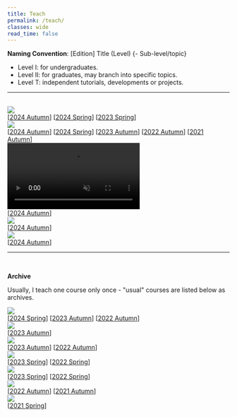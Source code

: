 ```yaml
---
title: Teach
permalink: /teach/
classes: wide
read_time: false
---
```


**Naming Convention**: [Edition] Title (Level) {- Sub-level/topic}

- Level I: for undergraduates.
- Level II: for graduates, may branch into specific topics.
- Level T: independent tutorials, developments or projects.

<hr>
<br>

<div class="pub_row">
  <div class="pub_img">
    <img src="MachineLearning23/teaser.png">
  </div>
  <div class="pub_txt">
    <title>[2023] Machine Learning (I)</title>
    <!-- note: do not forget updating index.html -->
    <links>
      [<a href="MachineLearning23/ML2024H.html">2024 Autumn</a>]
      [<a href="MachineLearning23/ML2024F.html">2024 Spring</a>]
      [<a href="MachineLearning23/ML2023F.html">2023 Spring</a>]
    </links>
  </div>
</div>

<div class="pub_row">
  <div class="pub_img">
    <img src="Algorithm21H/teaser.png">
  </div>
  <div class="pub_txt">
    <title>[2021] Algorithm (II) - Design, Analysis</title>
    <!-- note: do not forget updating index.html -->
    <links>
      [<a href="Algorithm21H/A2024H.html">2024 Autumn</a>]
      [<a href="Algorithm21H/A2024F.html">2024 Spring</a>]
      [<a href="Algorithm21H/A2023H.html">2023 Autumn</a>]
      [<a href="Algorithm21H/A2022H.html">2022 Autumn</a>]
      [<a href="Algorithm21H/A2021H.html">2021 Autumn</a>]
    </links>
  </div>
</div>

<div class="pub_row">
  <div class="pub_img">
    <!-- <img src="EmbeddedSystem24/BalancePCB_v1_t.png"> -->
    <!-- <img src="EmbeddedSystem24/resist_fall.gif"> -->
    <video src="EmbeddedSystem24/resist_fall.mp4" autoplay loop muted controls></video>
  </div>
  <div class="pub_txt">
    <title>[2024] Embedded System Development (T) - STM32</title>
    <!-- note: do not forget updating index.html -->
    <links>
      [<a href="EmbeddedSystem24/STM2024H.html">2024 Autumn</a>]
    </links>
  </div>
</div>

<div class="pub_row">
  <div class="pub_img">
    <img src="ComputerNetworking24/Tutorial/2core.png">
  </div>
  <div class="pub_txt">
    <title>[2024] Computer Networking Tutorial (T) - eNSP</title>
    <!-- note: do not forget updating index.html -->
    <links>
      [<a href="ComputerNetworking24/Tutorial/eNSP2024H.html">2024 Autumn</a>]
    </links>
  </div>
</div>

<div class="pub_row">
  <div class="pub_img">
    <img src="ComputerNetworking24/teaser.png">
  </div>
  <div class="pub_txt">
    <title>[2024] Computer Networking (I)</title>
    <!-- note: do not forget updating index.html -->
    <links>
      [<a href="ComputerNetworking24/CN2024H.html">2024 Autumn</a>]
    </links>
  </div>
</div>

<hr>
<br>

**Archive**

Usually, I teach one course only once - "usual" courses are listed below as archives.

<div class="pub_row">
  <div class="pub_img">
    <img src="OperatingSystem22H/teaser.png">
  </div>
  <div class="pub_txt">
    <title>[2022] Operating System (I)</title>
    <!-- note: do not forget updating index.html -->
    <links>
      [<a href="OperatingSystem22H/OS2024F.html">2024 Spring</a>]
      [<a href="OperatingSystem22H/OS2023H.html">2023 Autumn</a>]
      [<a href="OperatingSystem22H/OS2022H.html">2022 Autumn</a>]
    </links>
  </div>
</div>

<div class="pub_row">
  <div class="pub_img">
    <img src="DataStructure23H/teaser.png">
  </div>
  <div class="pub_txt">
    <title>[2023] Algorithm (I) - Data Structure</title>
    <!-- note: do not forget updating index.html -->
    <links>
      [<a href="DataStructure23H/DS2023H.html">2023 Autumn</a>]
    </links>
  </div>
</div>

<div class="pub_row">
  <div class="pub_img">
    <img src="ArtificialIntelligence22H/teaser.png">
  </div>
  <div class="pub_txt">
    <title>[2022] Artificial Intelligence (I)</title>
    <!-- note: do not forget updating index.html -->
    <links>
      [<a href="ArtificialIntelligence22H/AI2023H.html">2023 Autumn</a>]
      [<a href="ArtificialIntelligence22H/AI2022H.html">2022 Autumn</a>]
    </links>
  </div>
</div>

<div class="pub_row">
  <div class="pub_img">
    <img src="DeepLearning22F/teaser.png">
  </div>
  <div class="pub_txt">
    <title>[2022] Deep Learning (I)</title>
    <!-- note: do not forget updating index.html -->
    <links>
      [<a href="DeepLearning22F/DL2023F.html">2023 Spring</a>]
      [<a href="DeepLearning22F/DL2022F.html">2022 Spring</a>]
    </links>
  </div>
</div>

<div class="pub_row">
  <div class="pub_img">
    <img src="SpeechLanguage22F/teaser.png">
  </div>
  <div class="pub_txt">
    <title>[2022] Natural Language Processing (I)</title>
    <!-- note: do not forget updating index.html -->
    <links>
      [<a href="SpeechLanguage22F/NLP2023F.html">2023 Spring</a>]
      [<a href="SpeechLanguage22F/NLP2022F.html">2022 Spring</a>]
    </links>
  </div>
</div>

<div class="pub_row">
  <div class="pub_img">
    <img src="Graphics21H/teaser.png">
  </div>
  <div class="pub_txt">
    <title>[2021] Computer Graphics (I)</title>
    <!-- note: do not forget updating index.html -->
    <links>
      [<a href="Graphics21H/CG2022H.html">2022 Autumn</a>]
      [<a href="Graphics21H/CG2021H.html">2021 Autumn</a>]
    </links>
  </div>
</div>

<div class="pub_row">
  <div class="pub_img">
    <img src="DeepLearning21F/teaser.png">
  </div>
  <div class="pub_txt">
    <title>[2021] Deep Learning (I)</title>
    <!-- note: do not forget updating index.html -->
    <links>
      [<a href="DeepLearning21F/DL2021F.html">2021 Spring</a>]
    </links>
  </div>
</div>
